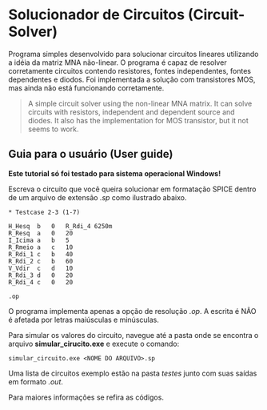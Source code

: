 # Solucionador de Circuitos (Circuit-Solver)

Programa simples desenvolvido para solucionar circuitos lineares utilizando a idéia da matriz MNA não-linear. O programa é capaz de resolver corretamente circuitos contendo resistores, fontes independentes, fontes dependentes e diodos. Foi implementada a solução com transistores MOS, mas ainda não está funcionando corretamente.

>A simple circuit solver using the non-linear MNA matrix. It can solve circuits with resistors, independent and dependent source and diodes. It also has the implementation for MOS transistor, but it not seems to work.

## Guia para o usuário (User guide)

**Este tutorial só foi testado para sistema operacional Windows!**

Escreva o circuito que você queira solucionar em formatação SPICE dentro de um arquivo de extensão *.sp* como ilustrado abaixo.

```
* Testcase 2-3 (1-7)

H_Hesq	b	0	R_Rdi_4	6250m
R_Resq	a	0	20
I_Icima	a	b	5
R_Rmeio	a	c	10
R_Rdi_1	c	b	40
R_Rdi_2	c	b	60
V_Vdir	c	d	10
R_Rdi_3	d	0	20
R_Rdi_4 c	0	20	 

.op
```

O programa implementa apenas a opção de resolução *.op*. A escrita é NÃO é afetada por letras maiúsculas e minúsculas.

Para simular os valores do circuito, navegue até a pasta onde se encontra o arquivo **simular_cirucito.exe** e execute o comando:

```
simular_circuito.exe <NOME DO ARQUIVO>.sp
```

Uma lista de circuitos exemplo estão na pasta *testes* junto com suas saídas em formato *.out*.

Para maiores informações se refira as códigos.
